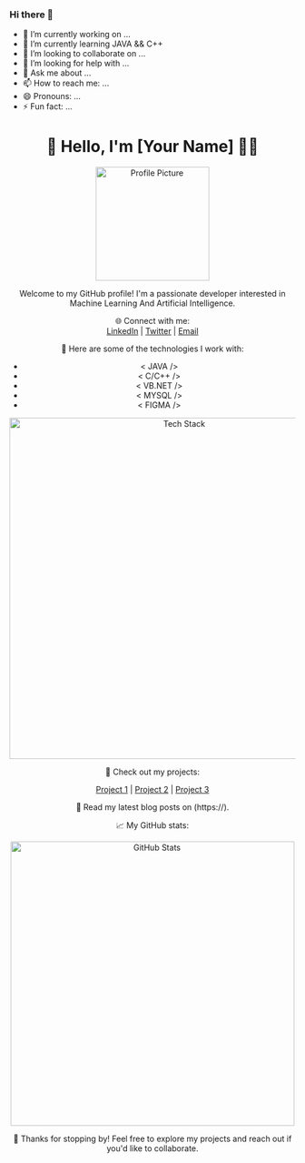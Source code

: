 ### Hi there 👋

<!--
**HK-AXL-CODER/HK-AXL-CODER** is a ✨ _special_ ✨ repository because its `README.md` (this file) appears on your GitHub profile.

Here are some ideas to get you started:
-->

- 🔭 I’m currently working on ...
- 🌱 I’m currently learning JAVA && C++
- 👯 I’m looking to collaborate on ...
- 🤔 I’m looking for help with ...
- 💬 Ask me about ...
- 📫 How to reach me: ...
- 😄 Pronouns: ...
- ⚡ Fun fact: ...

<h1 align="center">👋 Hello, I'm [Your Name] 👨‍💻</h1>

<p align="center">
  <img src="https://github.com/Humanevice50/Humanevice50/blob/main/assets/profile-pic.png" alt="Profile Picture" width="200"/>
</p>

<p align="center">
  Welcome to my GitHub profile! I'm a passionate developer interested in Machine Learning And Artificial Intelligence.
</p>

<p align="center">
  🌐 Connect with me:<br>
  <a href="https://www.linkedin.com/in/your-linkedin-profile">LinkedIn</a> |
  <a href="https://twitter.com/your-twitter-profile">Twitter</a> |
  <a href="mailto:your@email.com">Email</a>
</p>

<p align="center">
  🚀 Here are some of the technologies I work with:
</p>
  <ul align="center">
    <li align="center">&lt; JAVA   /&gt;</li>
    <li align="center">&lt; C/C++  /&gt;</li>
    <li align="center">&lt; VB.NET /&gt;</li>
    <li align="center">&lt; MYSQL  /&gt;</li>
    <li align="center">&lt; FIGMA  /&gt;</li>
  </ul>

<p align="center">
  <img src="https://github.com/Humanevice50/Humanevice50/blob/main/assets/tech-stack.png" alt="Tech Stack" width="600"/>
</p>

<p align="center">
  💼 Check out my projects:
</p>

<p align="center">
  <a href="https://github.com/Humanevice50/project-1">Project 1</a> |
  <a href="https://github.com/Humanevice50/project-2">Project 2</a> |
  <a href="https://github.com/Humanevice50/project-3">Project 3</a>
</p>

<p align="center">
  📘 Read my latest blog posts on (https://).
</p>

<p align="center">
  📈 My GitHub stats:
</p>

<p align="center">
  <img src="https://github-readme-stats.vercel.app/api?username=Humanevice50&show_icons=true&theme=dark" alt="GitHub Stats" width="500"/>
</p>

<p align="center">
  🌟 Thanks for stopping by! Feel free to explore my projects and reach out if you'd like to collaborate.
</p>
